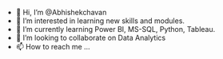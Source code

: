 - 👋 Hi, I’m @Abhishekchavan
- 👀 I’m interested in learning new skills and modules. 
- 🌱 I’m currently learning Power BI, MS-SQL, Python, Tableau.
- 💞️ I’m looking to collaborate on Data Analytics 
- 📫 How to reach me ...

<!---
Abhishekchavan1996/Abhishekchavan1996 is a ✨ special ✨ repository because its `README.md` (this file) appears on your GitHub profile.
You can click the Preview link to take a look at your changes.
--->
